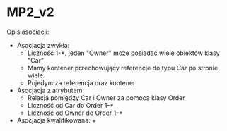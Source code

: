 # MP2_v2
Opis asociacji:
- Asocjacja zwykła:
  + Liczność 1-*, jeden "Owner" może posiadać wiele obiektów klasy "Car"
  + Mamy kontener przechowujący referencje do typu Car po stronie wiele
  + Pojedyncza referencja oraz kontener
- Asocjacja z atrybutem:
  + Relacja pomiędzy Car i Owner za pomocą klasy Order
  + Liczność od Car do Order 1-*
  + Liczność od Owner do Order 1-*
- Asocjacja kwalifikowana:
  + 
